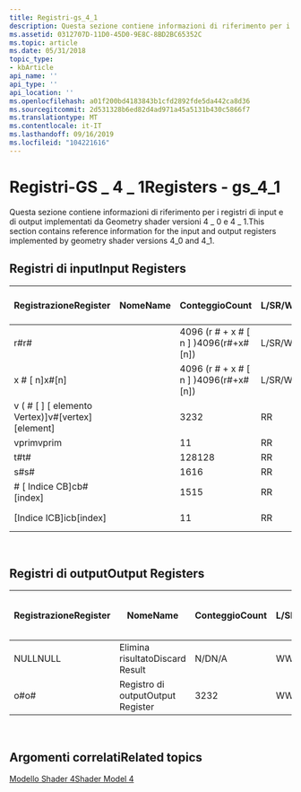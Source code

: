 ```yaml
---
title: Registri-gs_4_1
description: Questa sezione contiene informazioni di riferimento per i registri di input e di output implementati da Geometry shader versioni 4 \_ 0 e 4 \_ 1.
ms.assetid: 0312707D-11D0-45D0-9E8C-8BD2BC65352C
ms.topic: article
ms.date: 05/31/2018
topic_type:
- kbArticle
api_name: ''
api_type: ''
api_location: ''
ms.openlocfilehash: a01f200bd4183843b1cfd2892fde5da442ca8d36
ms.sourcegitcommit: 2d531328b6ed82d4ad971a45a5131b430c5866f7
ms.translationtype: MT
ms.contentlocale: it-IT
ms.lasthandoff: 09/16/2019
ms.locfileid: "104221616"
---
```

# <a name="registers---gs_4_1"></a><span data-ttu-id="65a85-103">Registri-GS \_ 4 \_ 1</span><span class="sxs-lookup"><span data-stu-id="65a85-103">Registers - gs\_4\_1</span></span>

<span data-ttu-id="65a85-104">Questa sezione contiene informazioni di riferimento per i registri di input e di output implementati da Geometry shader versioni 4 \_ 0 e 4 \_ 1.</span><span class="sxs-lookup"><span data-stu-id="65a85-104">This section contains reference information for the input and output registers implemented by geometry shader versions 4\_0 and 4\_1.</span></span>

## <a name="input-registers"></a><span data-ttu-id="65a85-105">Registri di input</span><span class="sxs-lookup"><span data-stu-id="65a85-105">Input Registers</span></span>



| <span data-ttu-id="65a85-106">Registrazione</span><span class="sxs-lookup"><span data-stu-id="65a85-106">Register</span></span>                 | <span data-ttu-id="65a85-107">Nome</span><span class="sxs-lookup"><span data-stu-id="65a85-107">Name</span></span> | <span data-ttu-id="65a85-108">Conteggio</span><span class="sxs-lookup"><span data-stu-id="65a85-108">Count</span></span>              | <span data-ttu-id="65a85-109">L/S</span><span class="sxs-lookup"><span data-stu-id="65a85-109">R/W</span></span> | <span data-ttu-id="65a85-110">Dimension</span><span class="sxs-lookup"><span data-stu-id="65a85-110">Dimension</span></span>        | <span data-ttu-id="65a85-111">Indicizzabile da r\#</span><span class="sxs-lookup"><span data-stu-id="65a85-111">Indexable by r\#</span></span> | <span data-ttu-id="65a85-112">Valori predefiniti</span><span class="sxs-lookup"><span data-stu-id="65a85-112">Defaults</span></span> | <span data-ttu-id="65a85-113">Richiede DCL</span><span class="sxs-lookup"><span data-stu-id="65a85-113">Requires DCL</span></span> |
|--------------------------|------|--------------------|-----|------------------|------------------|----------|--------------|
| <span data-ttu-id="65a85-114">r\#</span><span class="sxs-lookup"><span data-stu-id="65a85-114">r\#</span></span>                      |      | <span data-ttu-id="65a85-115">4096 (r \# + x \# \[ n \] )</span><span class="sxs-lookup"><span data-stu-id="65a85-115">4096(r\#+x\#\[n\])</span></span> | <span data-ttu-id="65a85-116">L/S</span><span class="sxs-lookup"><span data-stu-id="65a85-116">R/W</span></span> | <span data-ttu-id="65a85-117">4</span><span class="sxs-lookup"><span data-stu-id="65a85-117">4</span></span>                | <span data-ttu-id="65a85-118">No</span><span class="sxs-lookup"><span data-stu-id="65a85-118">No</span></span>               | <span data-ttu-id="65a85-119">nessuno</span><span class="sxs-lookup"><span data-stu-id="65a85-119">None</span></span>     | <span data-ttu-id="65a85-120">Sì</span><span class="sxs-lookup"><span data-stu-id="65a85-120">Yes</span></span>          |
| <span data-ttu-id="65a85-121">x \# \[ n\]</span><span class="sxs-lookup"><span data-stu-id="65a85-121">x\#\[n\]</span></span>                 |      | <span data-ttu-id="65a85-122">4096 (r \# + x \# \[ n \] )</span><span class="sxs-lookup"><span data-stu-id="65a85-122">4096(r\#+x\#\[n\])</span></span> | <span data-ttu-id="65a85-123">L/S</span><span class="sxs-lookup"><span data-stu-id="65a85-123">R/W</span></span> | <span data-ttu-id="65a85-124">4</span><span class="sxs-lookup"><span data-stu-id="65a85-124">4</span></span>                | <span data-ttu-id="65a85-125">Sì</span><span class="sxs-lookup"><span data-stu-id="65a85-125">Yes</span></span>              | <span data-ttu-id="65a85-126">nessuno</span><span class="sxs-lookup"><span data-stu-id="65a85-126">None</span></span>     | <span data-ttu-id="65a85-127">Sì</span><span class="sxs-lookup"><span data-stu-id="65a85-127">Yes</span></span>          |
| <span data-ttu-id="65a85-128">v ( \# \[ \] \[ elemento Vertex)\]</span><span class="sxs-lookup"><span data-stu-id="65a85-128">v\#\[vertex\]\[element\]</span></span> |      | <span data-ttu-id="65a85-129">32</span><span class="sxs-lookup"><span data-stu-id="65a85-129">32</span></span>                 | <span data-ttu-id="65a85-130">R</span><span class="sxs-lookup"><span data-stu-id="65a85-130">R</span></span>   | <span data-ttu-id="65a85-131">4 (comp) \* 6 (Vert)</span><span class="sxs-lookup"><span data-stu-id="65a85-131">4(comp)\*6(vert)</span></span> | <span data-ttu-id="65a85-132">Sì</span><span class="sxs-lookup"><span data-stu-id="65a85-132">Yes</span></span>              | <span data-ttu-id="65a85-133">nessuno</span><span class="sxs-lookup"><span data-stu-id="65a85-133">None</span></span>     | <span data-ttu-id="65a85-134">Sì</span><span class="sxs-lookup"><span data-stu-id="65a85-134">Yes</span></span>          |
| <span data-ttu-id="65a85-135">vprim</span><span class="sxs-lookup"><span data-stu-id="65a85-135">vprim</span></span>                    |      | <span data-ttu-id="65a85-136">1</span><span class="sxs-lookup"><span data-stu-id="65a85-136">1</span></span>                  | <span data-ttu-id="65a85-137">R</span><span class="sxs-lookup"><span data-stu-id="65a85-137">R</span></span>   | <span data-ttu-id="65a85-138">1</span><span class="sxs-lookup"><span data-stu-id="65a85-138">1</span></span>                | <span data-ttu-id="65a85-139">No</span><span class="sxs-lookup"><span data-stu-id="65a85-139">No</span></span>               | <span data-ttu-id="65a85-140">nessuno</span><span class="sxs-lookup"><span data-stu-id="65a85-140">None</span></span>     | <span data-ttu-id="65a85-141">Sì</span><span class="sxs-lookup"><span data-stu-id="65a85-141">Yes</span></span>          |
| <span data-ttu-id="65a85-142">t\#</span><span class="sxs-lookup"><span data-stu-id="65a85-142">t\#</span></span>                      |      | <span data-ttu-id="65a85-143">128</span><span class="sxs-lookup"><span data-stu-id="65a85-143">128</span></span>                | <span data-ttu-id="65a85-144">R</span><span class="sxs-lookup"><span data-stu-id="65a85-144">R</span></span>   | <span data-ttu-id="65a85-145">1</span><span class="sxs-lookup"><span data-stu-id="65a85-145">1</span></span>                | <span data-ttu-id="65a85-146">No</span><span class="sxs-lookup"><span data-stu-id="65a85-146">No</span></span>               | <span data-ttu-id="65a85-147">nessuno</span><span class="sxs-lookup"><span data-stu-id="65a85-147">None</span></span>     | <span data-ttu-id="65a85-148">Sì</span><span class="sxs-lookup"><span data-stu-id="65a85-148">Yes</span></span>          |
| <span data-ttu-id="65a85-149">s\#</span><span class="sxs-lookup"><span data-stu-id="65a85-149">s\#</span></span>                      |      | <span data-ttu-id="65a85-150">16</span><span class="sxs-lookup"><span data-stu-id="65a85-150">16</span></span>                 | <span data-ttu-id="65a85-151">R</span><span class="sxs-lookup"><span data-stu-id="65a85-151">R</span></span>   | <span data-ttu-id="65a85-152">1</span><span class="sxs-lookup"><span data-stu-id="65a85-152">1</span></span>                | <span data-ttu-id="65a85-153">No</span><span class="sxs-lookup"><span data-stu-id="65a85-153">No</span></span>               | <span data-ttu-id="65a85-154">nessuno</span><span class="sxs-lookup"><span data-stu-id="65a85-154">None</span></span>     | <span data-ttu-id="65a85-155">Sì</span><span class="sxs-lookup"><span data-stu-id="65a85-155">Yes</span></span>          |
| <span data-ttu-id="65a85-156">\# \[ Indice CB\]</span><span class="sxs-lookup"><span data-stu-id="65a85-156">cb\#\[index\]</span></span>            |      | <span data-ttu-id="65a85-157">15</span><span class="sxs-lookup"><span data-stu-id="65a85-157">15</span></span>                 | <span data-ttu-id="65a85-158">R</span><span class="sxs-lookup"><span data-stu-id="65a85-158">R</span></span>   | <span data-ttu-id="65a85-159">4</span><span class="sxs-lookup"><span data-stu-id="65a85-159">4</span></span>                | <span data-ttu-id="65a85-160">Sì (contenuto)</span><span class="sxs-lookup"><span data-stu-id="65a85-160">Yes(Contents)</span></span>    | <span data-ttu-id="65a85-161">nessuno</span><span class="sxs-lookup"><span data-stu-id="65a85-161">None</span></span>     | <span data-ttu-id="65a85-162">Sì</span><span class="sxs-lookup"><span data-stu-id="65a85-162">Yes</span></span>          |
| <span data-ttu-id="65a85-163">\[Indice ICB\]</span><span class="sxs-lookup"><span data-stu-id="65a85-163">icb\[index\]</span></span>             |      | <span data-ttu-id="65a85-164">1</span><span class="sxs-lookup"><span data-stu-id="65a85-164">1</span></span>                  | <span data-ttu-id="65a85-165">R</span><span class="sxs-lookup"><span data-stu-id="65a85-165">R</span></span>   | <span data-ttu-id="65a85-166">4</span><span class="sxs-lookup"><span data-stu-id="65a85-166">4</span></span>                | <span data-ttu-id="65a85-167">Sì (contenuto)</span><span class="sxs-lookup"><span data-stu-id="65a85-167">Yes(Contents)</span></span>    | <span data-ttu-id="65a85-168">nessuno</span><span class="sxs-lookup"><span data-stu-id="65a85-168">None</span></span>     | <span data-ttu-id="65a85-169">Sì</span><span class="sxs-lookup"><span data-stu-id="65a85-169">Yes</span></span>          |



 

## <a name="output-registers"></a><span data-ttu-id="65a85-170">Registri di output</span><span class="sxs-lookup"><span data-stu-id="65a85-170">Output Registers</span></span>



| <span data-ttu-id="65a85-171">Registrazione</span><span class="sxs-lookup"><span data-stu-id="65a85-171">Register</span></span> | <span data-ttu-id="65a85-172">Nome</span><span class="sxs-lookup"><span data-stu-id="65a85-172">Name</span></span>            | <span data-ttu-id="65a85-173">Conteggio</span><span class="sxs-lookup"><span data-stu-id="65a85-173">Count</span></span> | <span data-ttu-id="65a85-174">L/S</span><span class="sxs-lookup"><span data-stu-id="65a85-174">R/W</span></span> | <span data-ttu-id="65a85-175">Dimension</span><span class="sxs-lookup"><span data-stu-id="65a85-175">Dimension</span></span> | <span data-ttu-id="65a85-176">Indicizzabile da r\#</span><span class="sxs-lookup"><span data-stu-id="65a85-176">Indexable by r\#</span></span> | <span data-ttu-id="65a85-177">Valori predefiniti</span><span class="sxs-lookup"><span data-stu-id="65a85-177">Defaults</span></span> | <span data-ttu-id="65a85-178">Richiede DCL</span><span class="sxs-lookup"><span data-stu-id="65a85-178">Requires DCL</span></span> |
|----------|-----------------|-------|-----|-----------|------------------|----------|--------------|
| <span data-ttu-id="65a85-179">NULL</span><span class="sxs-lookup"><span data-stu-id="65a85-179">NULL</span></span>     | <span data-ttu-id="65a85-180">Elimina risultato</span><span class="sxs-lookup"><span data-stu-id="65a85-180">Discard Result</span></span>  | <span data-ttu-id="65a85-181">N/D</span><span class="sxs-lookup"><span data-stu-id="65a85-181">N/A</span></span>   | <span data-ttu-id="65a85-182">W</span><span class="sxs-lookup"><span data-stu-id="65a85-182">W</span></span>   | <span data-ttu-id="65a85-183">N/D</span><span class="sxs-lookup"><span data-stu-id="65a85-183">N/A</span></span>       | <span data-ttu-id="65a85-184">N/D</span><span class="sxs-lookup"><span data-stu-id="65a85-184">N/A</span></span>              | <span data-ttu-id="65a85-185">N/D</span><span class="sxs-lookup"><span data-stu-id="65a85-185">N/A</span></span>      | <span data-ttu-id="65a85-186">No</span><span class="sxs-lookup"><span data-stu-id="65a85-186">No</span></span>           |
| <span data-ttu-id="65a85-187">o\#</span><span class="sxs-lookup"><span data-stu-id="65a85-187">o\#</span></span>      | <span data-ttu-id="65a85-188">Registro di output</span><span class="sxs-lookup"><span data-stu-id="65a85-188">Output Register</span></span> | <span data-ttu-id="65a85-189">32</span><span class="sxs-lookup"><span data-stu-id="65a85-189">32</span></span>    | <span data-ttu-id="65a85-190">W</span><span class="sxs-lookup"><span data-stu-id="65a85-190">W</span></span>   | <span data-ttu-id="65a85-191">N/D</span><span class="sxs-lookup"><span data-stu-id="65a85-191">N/A</span></span>       | <span data-ttu-id="65a85-192">N/D</span><span class="sxs-lookup"><span data-stu-id="65a85-192">N/A</span></span>              | <span data-ttu-id="65a85-193">4</span><span class="sxs-lookup"><span data-stu-id="65a85-193">4</span></span>        | <span data-ttu-id="65a85-194">Sì</span><span class="sxs-lookup"><span data-stu-id="65a85-194">Yes</span></span>          |



 

## <a name="related-topics"></a><span data-ttu-id="65a85-195">Argomenti correlati</span><span class="sxs-lookup"><span data-stu-id="65a85-195">Related topics</span></span>

<dl> <dt>

[<span data-ttu-id="65a85-196">Modello Shader 4</span><span class="sxs-lookup"><span data-stu-id="65a85-196">Shader Model 4</span></span>](dx-graphics-hlsl-sm4.md)
</dt> </dl>

 

 





